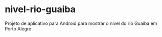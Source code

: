 # nivel-rio-guaiba
Projeto de aplicativo para Android para mostrar o nível do rio Guaiba em Porto Alegre
